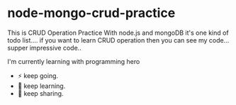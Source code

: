 # node-mongo-crud-practice

This is CRUD Operation Practice With node.js and mongoDB
it's one kind of todo list.... if you want to learn CRUD operation then you can see my code... 
supper impressive code..

I'm currently learning with programming hero

- ⚡ keep going.
- 🌱 keep learning.
- 💬 keep sharing.
